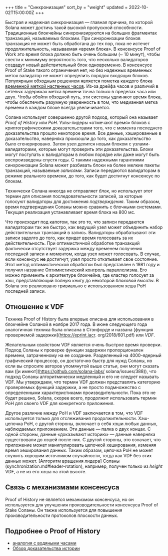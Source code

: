 +++
title = "Синхронизация"
sort_by = "weight"
updated = 2022-10-02T15:00:00Z
+++

Быстрая и надежная синхронизация — главная причина, по которой Solana может достичь такой высокой пропускной способности. Традиционные блокчейны синхронизируются на больших фрагментах транзакций, называемых блоками. При синхронизации блоков транзакция не может быть обработана до тех пор, пока не истечет продолжительность, называемая «время блока». В консенсусе Proof of Work это время блока должно быть очень большим \(~ 10 минут\), чтобы свести к минимуму вероятность того, что несколько валидаторов создадут новый действительный блок одновременно. В консенсусе Proof of Stake такого ограничения нет, но без надежных временных меток валидатор не может определить порядок входящих блоков. Популярным обходным решением является пометка каждого блока [временной меткой настенных часов](https://en.bitcoin.it/wiki/Block_timestamp). Из-за дрейфа часов и различий в сетевых задержках метка времени точна только в пределах часа или двух. Чтобы обойти обходной путь, эти системы удлиняют время блока, чтобы обеспечить разумную уверенность в том, что медианная метка времени в каждом блоке всегда увеличивается.

Солана использует совершенно другой подход, который она называет _Proof of History_ или _PoH_. Узлы-лидеры «отмечают время» блоков с криптографическими доказательствами того, что с момента последнего доказательства прошло некоторое время. Все данные, хэшированные в доказательство, наверняка произошли до того, как доказательство было сгенерировано. Затем узел делится новым блоком с узлами-валидаторами, которые могут проверить эти доказательства. Блоки могут поступать к валидаторам в любом порядке или даже могут быть воспроизведены спустя годы. С такими надежными гарантиями синхронизации Solana может разбивать блоки на более мелкие пакеты транзакций, называемые _записями_. Записи передаются валидаторам в режиме реального времени, до того, как будет достигнут консенсус по блокам.

Технически Солана никогда не отправляет _блок_, но использует этот термин для описания последовательности записей, за которые голосуют валидаторы для достижения _подтверждения_. Таким образом, время подтверждения Соланы можно сравнить с блочными системами. Текущая реализация устанавливает время блока на 800 мс.

Что происходит под капотом, так это то, что записи передаются валидаторам так же быстро, как ведущий узел может объединить набор действительных транзакций в запись. Валидаторы обрабатывают эти записи задолго до того, как придет время голосовать за их действительность. При оптимистичной обработке транзакций фактически отсутствует задержка между временем получения последней записи и моментом, когда узел может голосовать. В случае, если консенсус **не** достигнут, узел просто откатывает свое состояние. Этот метод оптимистической обработки был представлен в 1981 году и получил название [Оптимистический контроль параллелизма](http://citeseerx.ist.psu.edu/viewdoc/summary?doi=10.1.1.65.4735). Его можно применить к архитектуре блокчейна, где кластер голосует за хэш, представляющий полную книгу до некоторой _блоковой высоты_. В Solana это реализовано тривиально с использованием хеша PoH последней записи.

## Отношение к VDF

Техника Proof of History была впервые описана для использования в блокчейне Соланой в ноябре 2017 года. В июне следующего года аналогичная техника была описана в Стэнфорде и названа [функция проверяемой задержки](https://eprint.iacr. org/2018/601.pdf) или _VDF_.

Желательным свойством VDF является очень быстрое время проверки. Подход Соланы к проверке функции задержки пропорционален времени, затраченному на ее создание. Разделенный на 4000-ядерный графический процессор, он достаточно быстр для нужд Соланы, но если вы спросите авторов упомянутой выше статьи, они могут сказать вам \([и имеют](https://github.com/solana-labs/ solana/issues/388)\), что подход Соланы алгоритмически медленный и его не следует называть VDF. Мы утверждаем, что термин VDF должен представлять категорию проверяемых функций задержки, а не просто подмножество с определенными характеристиками производительности. Пока это не будет решено, Solana, скорее всего, продолжит использовать термин PoH для своего VDF для конкретного приложения.

Другое различие между PoH и VDF заключается в том, что VDF используется только для отслеживания продолжительности. Хэш-цепочка PoH, с другой стороны, включает в себя хэши любых данных, наблюдаемых приложением. Эти данные — палка о двух концах. С одной стороны, данные «доказывают историю» — данные наверняка существовали до хэшей после них. С другой стороны, это означает, что приложение может манипулировать цепочкой хеширования, изменяя время хеширования данных. Таким образом, цепочка PoH не может служить хорошим источником случайности, тогда как VDF без этих данных может. [Алгоритм вращения лидера] Соланы (synchronization.md#leader-rotation), например, получен только из _height_ VDF, а не из его хэша на этой высоте.

## Связь с механизмами консенсуса

Proof of History не является механизмом консенсуса, но он используется для улучшения производительности консенсуса Proof of Stake Соланы. Он также используется для повышения производительности протоколов плоскости данных.

## Подробнее о Proof of History

- [аналогия с водяными часами](https://medium.com/solana-labs/proof-of-history-explained-by-a-water-clock-e682183417b8)
- [Обзор доказательства истории](https://medium.com/solana-labs/proof-of-history-a-clock-for-blockchain-cf47a61a9274)
